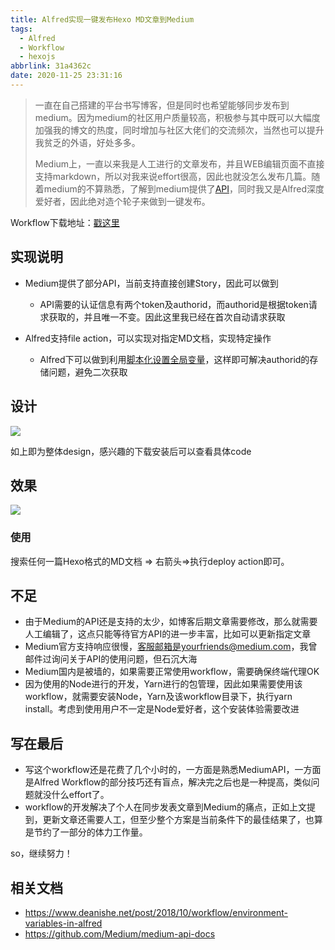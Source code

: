 ```yaml
---
title: Alfred实现一键发布Hexo MD文章到Medium
tags:
  - Alfred
  - Workflow
  - hexojs
abbrlink: 31a4362c
date: 2020-11-25 23:31:16
---
```

> 一直在自己搭建的平台书写博客，但是同时也希望能够同步发布到medium。因为medium的社区用户质量较高，积极参与其中既可以大幅度加强我的博文的热度，同时增加与社区大佬们的交流频次，当然也可以提升我贫乏的外语，好处多多。
> 
> Medium上，一直以来我是人工进行的文章发布，并且WEB编辑页面不直接支持markdown，所以对我来说effort很高，因此也就没怎么发布几篇。随着medium的不算熟悉，了解到medium提供了[API](https://github.com/Medium/medium-api-docs)，同时我又是Alfred深度爱好者，因此绝对造个轮子来做到一键发布。


Workflow下载地址：[戳这里](https://github.com/alanhg/alfred-workflows/blob/master/medium-publisher/Medium%20Tools.alfredworkflow)

## 实现说明

- Medium提供了部分API，当前支持直接创建Story，因此可以做到
	
	- API需要的认证信息有两个token及authorid，而authorid是根据token请求获取的，并且唯一不变。因此这里我已经在首次自动请求获取
- Alfred支持file action，可以实现对指定MD文档，实现特定操作
	- Alfred下可以做到利用[脚本化设置全局变量](https://www.deanishe.net/post/2018/10/workflow/environment-variables-in-alfred)，这样即可解决authorid的存储问题，避免二次获取

## 设计

![](https://static.1991421.cn/2020/2020-11-25-235130.jpeg)

如上即为整体design，感兴趣的下载安装后可以查看具体code


## 效果


![](https://static.1991421.cn/2020/2020-11-26-001257.gif)

### 使用
搜索任何一篇Hexo格式的MD文档 => 右箭头=>执行deploy action即可。


## 不足

- 由于Medium的API还是支持的太少，如博客后期文章需要修改，那么就需要人工编辑了，这点只能等待官方API的进一步丰富，比如可以更新指定文章
- Medium官方支持响应很慢，客服邮箱是yourfriends@medium.com，我曾邮件过询问关于API的使用问题，但石沉大海
- Medium国内是被墙的，如果需要正常使用workflow，需要确保终端代理OK
- 因为使用的Node进行的开发，Yarn进行的包管理，因此如果需要使用该workflow，就需要安装Node，Yarn及该workflow目录下，执行yarn install。考虑到使用用户不一定是Node爱好者，这个安装体验需要改进

## 写在最后
- 写这个workflow还是花费了几个小时的，一方面是熟悉MediumAPI，一方面是Alfred Workflow的部分技巧还有盲点，解决完之后也是一种提高，类似问题就没什么effort了。
- workflow的开发解决了个人在同步发表文章到Medium的痛点，正如上文提到，更新文章还需要人工，但至少整个方案是当前条件下的最佳结果了，也算是节约了一部分的体力工作量。

so，继续努力！

## 相关文档
-  https://www.deanishe.net/post/2018/10/workflow/environment-variables-in-alfred
-  https://github.com/Medium/medium-api-docs
